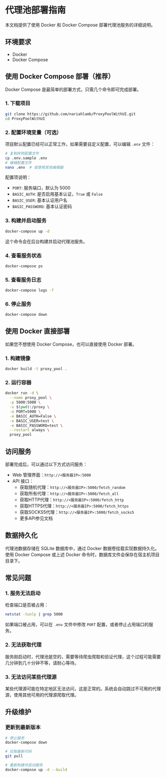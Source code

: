 # 代理池部署指南

本文档提供了使用 Docker 和 Docker Compose 部署代理池服务的详细说明。

## 环境要求

- Docker
- Docker Compose

## 使用 Docker Compose 部署（推荐）

Docker Compose 是最简单的部署方式，只需几个命令即可完成部署。

### 1. 下载项目

```bash
git clone https://github.com/nariahlamb/ProxyPoolWithUI.git
cd ProxyPoolWithUI
```

### 2. 配置环境变量（可选）

项目默认配置已经可以正常工作，如果需要自定义配置，可以编辑 `.env` 文件：

```bash
# 复制样例配置文件
cp .env.sample .env
# 编辑配置文件
nano .env  # 或使用其他编辑器
```

配置项说明：

- `PORT`: 服务端口，默认为 5000
- `BASIC_AUTH`: 是否启用基本认证，`True` 或 `False`
- `BASIC_USER`: 基本认证用户名
- `BASIC_PASSWORD`: 基本认证密码

### 3. 构建并启动服务

```bash
docker-compose up -d
```

这个命令会在后台构建并启动代理池服务。

### 4. 查看服务状态

```bash
docker-compose ps
```

### 5. 查看服务日志

```bash
docker-compose logs -f
```

### 6. 停止服务

```bash
docker-compose down
```

## 使用 Docker 直接部署

如果您不想使用 Docker Compose，也可以直接使用 Docker 部署。

### 1. 构建镜像

```bash
docker build -t proxy_pool .
```

### 2. 运行容器

```bash
docker run -d \
  --name proxy_pool \
  -p 5000:5000 \
  -v $(pwd):/proxy \
  -e PORT=5000 \
  -e BASIC_AUTH=False \
  -e BASIC_USER=test \
  -e BASIC_PASSWORD=test \
  --restart always \
  proxy_pool
```

## 访问服务

部署完成后，可以通过以下方式访问服务：

- Web 管理界面：`http://<服务器IP>:5000`
- API 接口：
  - 获取随机代理：`http://<服务器IP>:5000/fetch_random`
  - 获取所有代理：`http://<服务器IP>:5000/fetch_all`
  - 获取HTTP代理：`http://<服务器IP>:5000/fetch_http`
  - 获取HTTPS代理：`http://<服务器IP>:5000/fetch_https`
  - 获取SOCKS5代理：`http://<服务器IP>:5000/fetch_socks5`
  - 更多API参见文档

## 数据持久化

代理池数据存储在 SQLite 数据库中，通过 Docker 数据卷挂载实现数据持久化。使用 Docker Compose 或上述 Docker 命令时，数据库文件会保存在宿主机项目目录下。

## 常见问题

### 1. 服务无法启动

检查端口是否被占用：

```bash
netstat -tunlp | grep 5000
```

如果端口被占用，可以在 `.env` 文件中修改 `PORT` 配置，或者停止占用端口的服务。

### 2. 无法获取代理

服务刚启动时，代理池是空的，需要等待爬虫爬取和验证代理，这个过程可能需要几分钟到几十分钟不等，请耐心等待。

### 3. 无法访问某些代理源

某些代理源可能在特定地区无法访问，这是正常的。系统会自动跳过不可用的代理源，使用其他可用的代理源爬取代理。

## 升级维护

### 更新到最新版本

```bash
# 停止服务
docker-compose down

# 拉取最新代码
git pull

# 重新构建并启动服务
docker-compose up -d --build
``` 